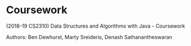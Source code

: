 # Coursework
(2018-19 CS2310) Data Structures and Algorithms with Java - Coursework

Authors: Ben Dewhurst, Marty Sreideris, Denash Sathanantheswaran
